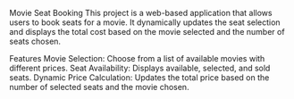 Movie Seat Booking
This project is a web-based application that allows users to book seats for a movie. It dynamically updates the seat selection and displays the total cost based on the movie selected and the number of seats chosen.

Features
Movie Selection: Choose from a list of available movies with different prices.
Seat Availability: Displays available, selected, and sold seats.
Dynamic Price Calculation: Updates the total price based on the number of selected seats and the movie chosen.
